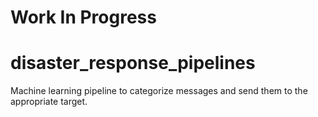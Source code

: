 # Work In Progress

# disaster_response_pipelines
Machine learning pipeline to categorize messages and  send them to the appropriate target.

